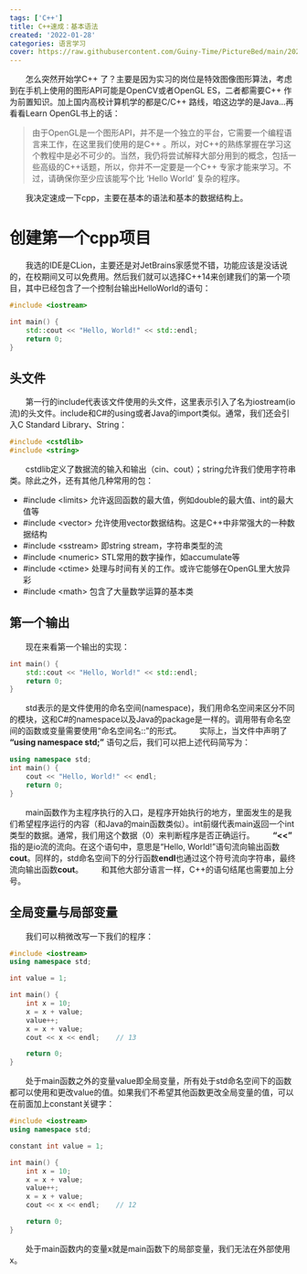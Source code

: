 ```yaml
---
tags: ['C++']
title: C++速成：基本语法
created: '2022-01-28'
categories: 语言学习
cover: https://raw.githubusercontent.com/Guiny-Time/PictureBed/main/20220129030603.png
---
```


&emsp;&emsp;怎么突然开始学C++ 了？主要是因为实习的岗位是特效图像图形算法，考虑到在手机上使用的图形API可能是OpenCV或者OpenGL ES，二者都需要C++ 作为前置知识。加上国内高校计算机学的都是C/C++ 路线，咱这边学的是Java...再看看Learn OpenGL书上的话：
> 由于OpenGL是一个图形API，并不是一个独立的平台，它需要一个编程语言来工作，在这里我们使用的是C++ 。所以，对C++的熟练掌握在学习这个教程中是必不可少的。当然，我仍将尝试解释大部分用到的概念，包括一些高级的C++话题，所以，你并不一定要是一个C++ 专家才能来学习。不过，请确保你至少应该能写个比 ‘Hello World’ 复杂的程序。

&emsp;&emsp;我决定速成一下cpp，主要在基本的语法和基本的数据结构上。

# 创建第一个cpp项目
&emsp;&emsp;我选的IDE是CLion，主要还是对JetBrains家感觉不错，功能应该是没话说的，在校期间又可以免费用。然后我们就可以选择C++14来创建我们的第一个项目，其中已经包含了一个控制台输出HelloWorld的语句：
```C++
#include <iostream>

int main() {
    std::cout << "Hello, World!" << std::endl;
    return 0;
}
```

## 头文件
&emsp;&emsp;第一行的include代表该文件使用的头文件，这里表示引入了名为iostream(io流)的头文件。include和C#的using或者Java的import类似。通常，我们还会引入C Standard Library、String：
```C++
#include <cstdlib>
#include <string>
```

&emsp;&emsp;cstdlib定义了数据流的输入和输出（cin、cout）；string允许我们使用字符串类。除此之外，还有其他几种常用的包：
- #include \<limits\>
允许返回函数的最大值，例如double的最大值、int的最大值等
- #include \<vector\>
允许使用vector数据结构。这是C++中非常强大的一种数据结构
- #include \<sstream\>
即string stream，字符串类型的流
- #include \<numeric\>
STL常用的数字操作，如accumulate等
- #include \<ctime\>
处理与时间有关的工作。或许它能够在OpenGL里大放异彩
- #include \<math\>
包含了大量数学运算的基本类

## 第一个输出
&emsp;&emsp;现在来看第一个输出的实现：
```C++
int main() {
    std::cout << "Hello, World!" << std::endl;
    return 0;
}
```
&emsp;&emsp;std表示的是文件使用的命名空间(namespace)，我们用命名空间来区分不同的模块，这和C#的namespace以及Java的package是一样的。调用带有命名空间的函数或变量需要使用“命名空间名::”的形式。
&emsp;&emsp;实际上，当文件中声明了 **“using namespace std;”** 语句之后，我们可以把上述代码简写为：
```C++
using namespace std;
int main() {
    cout << "Hello, World!" << endl;
    return 0;
}
```
&emsp;&emsp;main函数作为主程序执行的入口，是程序开始执行的地方，里面发生的是我们希望程序运行的内容（和Java的main函数类似）。int前缀代表main返回一个int类型的数据。通常，我们用这个数据（0）来判断程序是否正确运行。
&emsp;&emsp;**“<<”** 指的是io流的流向。在这个语句中，意思是“Hello, World!”语句流向输出函数**cout**。同样的，std命名空间下的分行函数**endl**也通过这个符号流向字符串，最终流向输出函数**cout**。
&emsp;&emsp;和其他大部分语言一样，C++的语句结尾也需要加上分号。

## 全局变量与局部变量
&emsp;&emsp;我们可以稍微改写一下我们的程序：
```C++
#include <iostream>
using namespace std;

int value = 1;

int main() {
    int x = 10;
    x = x + value;
    value++;
    x = x + value;
    cout << x << endl;    // 13

    return 0;
}
```
&emsp;&emsp;处于main函数之外的变量value即全局变量，所有处于std命名空间下的函数都可以使用和更改value的值。如果我们不希望其他函数更改全局变量的值，可以在前面加上constant关键字：
```C++
#include <iostream>
using namespace std;

constant int value = 1;

int main() {
    int x = 10;
    x = x + value;
    value++;
    x = x + value;
    cout << x << endl;    // 12

    return 0;
}
```
&emsp;&emsp;处于main函数内的变量x就是main函数下的局部变量，我们无法在外部使用x。